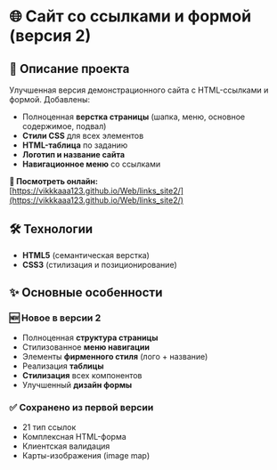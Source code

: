 # 🌐 Сайт со ссылками и формой (версия 2)

## 📝 Описание проекта
Улучшенная версия демонстрационного сайта с HTML-ссылками и формой. Добавлены:

- Полноценная **верстка страницы** (шапка, меню, основное содержимое, подвал)
- **Стили CSS** для всех элементов
- **HTML-таблица** по заданию
- **Логотип и название сайта**
- **Навигационное меню** со ссылками

**🔗 Посмотреть онлайн:**  
[https://vikkkaaa123.github.io/Web/links_site2/](https://vikkkaaa123.github.io/Web/links_site2/)

## 🛠 Технологии
- **HTML5** (семантическая верстка)
- **CSS3** (стилизация и позиционирование)

## ✨ Основные особенности

### 🆕 Новое в версии 2
- Полноценная **структура страницы**
- Стилизованное **меню навигации**
- Элементы **фирменного стиля** (лого + название)
- Реализация **таблицы**
- **Стилизация** всех компонентов
- Улучшенный **дизайн формы**

### ✅ Сохранено из первой версии
- 21 тип ссылок
- Комплексная HTML-форма
- Клиентская валидация
- Карты-изображения (image map)
